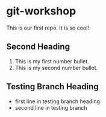 # git-workshop
This is our first repo.
It is so cool!
## Second Heading
1. This is my first number bullet.
2. This is my second number bullet.
## Testing Branch Heading
- first line in testing branch heading
- second line in testing branch
